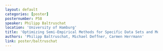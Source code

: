```yaml
---
layout: default
categories: [poster]
posternumber: P58
speaker: Philipp Baltruschat
location: 'University of Hamburg'
title: 'Optimizing Semi-Empirical Methods for Specific Data Sets and Molecular Properties'
authors: 'Philipp Baltruschat, Michael Deffner, Carmen Herrmann'
link: poster/baltruschat
---
```

